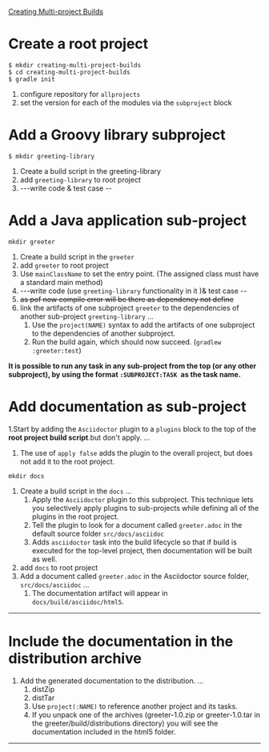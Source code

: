 [Creating Multi-project Builds](https://guides.gradle.org/creating-multi-project-builds/)

# **Create a root project**
```
$ mkdir creating-multi-project-builds
$ cd creating-multi-project-builds
$ gradle init
```
1. configure repository for `allprojects`
2. set the version for each of the modules via the `subproject` block

# **Add a Groovy library subproject**
```
$ mkdir greeting-library
```
1. Create a build script in the greeting-library
2. add `greeting-library` to root project
3. ---write code & test case --

# **Add a Java application sub-project**
```
mkdir greeter
```
1. Create a build script in the `greeter`
2. add `greeter` to root project
3. Use `mainClassName` to set the entry point. (The assigned class must have a standard main method)
4. ---write code (use `greeting-library` functionality in it )& test case --
5.  ~~as pof now compile error will be there as dependency not define~~
6.  link the artifacts of one subproject `greeter` to the dependencies of another sub-project `greeting-library` 
... 
    1. Use the `project(NAME)` syntax to add the artifacts of one subproject to the dependencies of another subproject.
    2. Run the build again, which should now succeed. (`gradlew :greeter:test`)

**It is possible to run any task in any sub-project from the top (or any other subproject), by using the format `:SUBPROJECT:TASK `as the task name.**

# **Add documentation as sub-project**
1.Start by adding the `Asciidoctor` plugin to a `plugins` block to the top of the **root project build script**.but don't apply.
...
  1. The use of `apply false` adds the plugin to the overall project, but does not add it to the root project.
  
```
mkdir docs
```
1. Create a build script in the `docs`
...
   1. Apply the `Asciidoctor` plugin to this subproject. This technique lets you selectively apply plugins to sub-projects while defining all of the plugins in the root project.
   2. Tell the plugin to look for a document called `greeter.adoc` in the default source folder `src/docs/asciidoc`
   3. Adds `asciidoctor` task into the build lifecycle so that if build is executed for the top-level project, then documentation will be built as well.
2. add `docs` to root project
3. Add a document called `greeter.adoc` in the Asciidoctor source folder, `src/docs/asciidoc`
...
   1.  The documentation artifact will appear in `docs/build/asciidoc/html5`.
 
 ---
 
#  **Include the documentation in the distribution archive**
1. Add the generated documentation to the distribution.
...
    1. distZip 
    2. distTar 
    3. Use `project(:NAME)` to reference another project and its tasks.
    4. If you unpack one of the archives (greeter-1.0.zip or greeter-1.0.tar in the greeter/build/distributions directory) you will see the documentation included in the html5 folder.

---
